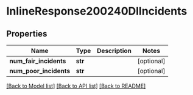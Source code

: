 # InlineResponse200240DlIncidents

## Properties
Name | Type | Description | Notes
------------ | ------------- | ------------- | -------------
**num_fair_incidents** | **str** |  | [optional] 
**num_poor_incidents** | **str** |  | [optional] 

[[Back to Model list]](../README.md#documentation-for-models) [[Back to API list]](../README.md#documentation-for-api-endpoints) [[Back to README]](../README.md)

